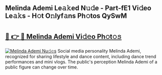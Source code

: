 ## Melinda Ademi Le𝚊𝚔ed N𝚞𝚍e - Part-fE1 Vi𝚍eo Le𝚊𝚔s - H𝚘t O𝚗lyf𝚊ns Ph𝚘tos QySwM

# <h2><a href="http://hffu90.feru.top/?c=Melinda+Ademi">🔗 👉 🔴 Melinda Ademi Vi𝚍𝚎o Ph𝚘t𝚘𝚜</a></h2>

[![Melinda Ademi Nu𝚍𝚎s](https://i.imgur.com/0TWrTi3.gif)](http://hffu90.feru.top/?c=Melinda+Ademi)
Social media personality Melinda Ademi, recognized for sharing lifestyle and dance content, including dance trend performances and mini vlogs. The public's perception Melinda Ademi of a public figure can change over time. 
